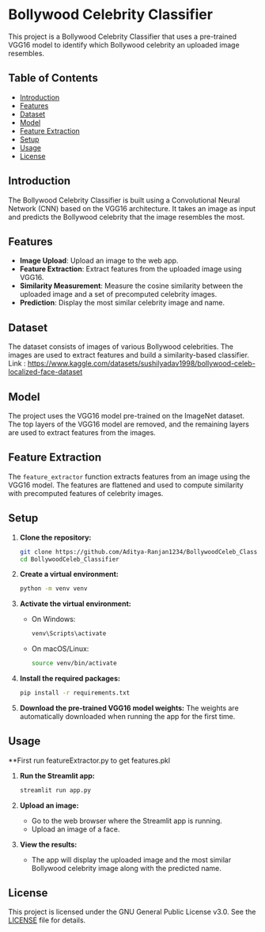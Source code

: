# Bollywood Celebrity Classifier

This project is a Bollywood Celebrity Classifier that uses a pre-trained VGG16 model to identify which Bollywood celebrity an uploaded image resembles. 

## Table of Contents
- [Introduction](#introduction)
- [Features](#features)
- [Dataset](#dataset)
- [Model](#model)
- [Feature Extraction](#feature-extraction)
- [Setup](#setup)
- [Usage](#usage)
- [License](#license)

## Introduction

The Bollywood Celebrity Classifier is built using a Convolutional Neural Network (CNN) based on the VGG16 architecture. It takes an image as input and predicts the Bollywood celebrity that the image resembles the most.

## Features

- **Image Upload**: Upload an image to the web app.
- **Feature Extraction**: Extract features from the uploaded image using VGG16.
- **Similarity Measurement**: Measure the cosine similarity between the uploaded image and a set of precomputed celebrity images.
- **Prediction**: Display the most similar celebrity image and name.

## Dataset

The dataset consists of images of various Bollywood celebrities. The images are used to extract features and build a similarity-based classifier. \
Link : https://www.kaggle.com/datasets/sushilyadav1998/bollywood-celeb-localized-face-dataset

## Model

The project uses the VGG16 model pre-trained on the ImageNet dataset. The top layers of the VGG16 model are removed, and the remaining layers are used to extract features from the images.

## Feature Extraction

The `feature_extractor` function extracts features from an image using the VGG16 model. The features are flattened and used to compute similarity with precomputed features of celebrity images.

## Setup

1. **Clone the repository:**
    ```bash
    git clone https://github.com/Aditya-Ranjan1234/BollywoodCeleb_Classifier.git
    cd BollywoodCeleb_Classifier
    ```

2. **Create a virtual environment:**
    ```bash
    python -m venv venv
    ```

3. **Activate the virtual environment:**
    - On Windows:
        ```bash
        venv\Scripts\activate
        ```
    - On macOS/Linux:
        ```bash
        source venv/bin/activate
        ```

4. **Install the required packages:**
    ```bash
    pip install -r requirements.txt
    ```

5. **Download the pre-trained VGG16 model weights:**
    The weights are automatically downloaded when running the app for the first time.

## Usage

**First run featureExtractor.py to get features.pkl

1. **Run the Streamlit app:**
    ```bash
    streamlit run app.py
    ```

2. **Upload an image:**
    - Go to the web browser where the Streamlit app is running.
    - Upload an image of a face.

3. **View the results:**
    - The app will display the uploaded image and the most similar Bollywood celebrity image along with the predicted name.

## License

This project is licensed under the GNU General Public License v3.0. See the [LICENSE](LICENSE) file for details.
